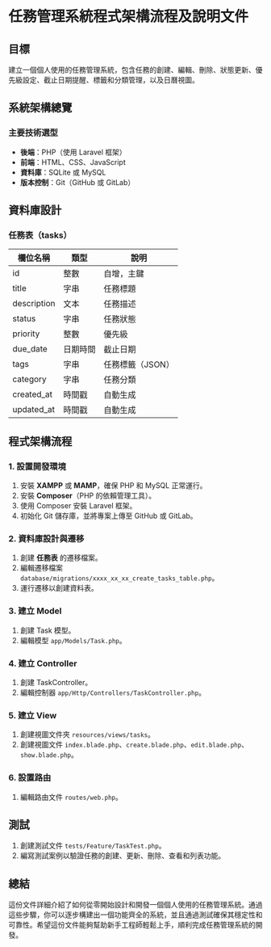 
# 任務管理系統程式架構流程及說明文件

## 目標
建立一個個人使用的任務管理系統，包含任務的創建、編輯、刪除、狀態更新、優先級設定、截止日期提醒、標籤和分類管理，以及日曆視圖。

## 系統架構總覽

### 主要技術選型
- **後端**：PHP（使用 Laravel 框架）
- **前端**：HTML、CSS、JavaScript
- **資料庫**：SQLite 或 MySQL
- **版本控制**：Git（GitHub 或 GitLab）

## 資料庫設計

### 任務表（tasks）
| 欄位名稱     | 類型       | 說明              |
| ------------ | ---------- | ----------------- |
| id           | 整數       | 自增，主鍵        |
| title        | 字串       | 任務標題          |
| description  | 文本       | 任務描述          |
| status       | 字串       | 任務狀態          |
| priority     | 整數       | 優先級            |
| due_date     | 日期時間   | 截止日期          |
| tags         | 字串       | 任務標籤（JSON）  |
| category     | 字串       | 任務分類          |
| created_at   | 時間戳     | 自動生成          |
| updated_at   | 時間戳     | 自動生成          |

## 程式架構流程

### 1. 設置開發環境

1. 安裝 **XAMPP** 或 **MAMP**，確保 PHP 和 MySQL 正常運行。
2. 安裝 **Composer**（PHP 的依賴管理工具）。
3. 使用 Composer 安裝 Laravel 框架。
4. 初始化 Git 儲存庫，並將專案上傳至 GitHub 或 GitLab。

### 2. 資料庫設計與遷移

1. 創建 **任務表** 的遷移檔案。
2. 編輯遷移檔案 `database/migrations/xxxx_xx_xx_create_tasks_table.php`。
3. 運行遷移以創建資料表。

### 3. 建立 Model

1. 創建 Task 模型。
2. 編輯模型 `app/Models/Task.php`。

### 4. 建立 Controller

1. 創建 TaskController。
2. 編輯控制器 `app/Http/Controllers/TaskController.php`。

### 5. 建立 View

1. 創建視圖文件夾 `resources/views/tasks`。
2. 創建視圖文件 `index.blade.php`、`create.blade.php`、`edit.blade.php`、`show.blade.php`。

### 6. 設置路由

1. 編輯路由文件 `routes/web.php`。

## 測試

1. 創建測試文件 `tests/Feature/TaskTest.php`。
2. 編寫測試案例以驗證任務的創建、更新、刪除、查看和列表功能。

## 總結

這份文件詳細介紹了如何從零開始設計和開發一個個人使用的任務管理系統。通過這些步驟，你可以逐步構建出一個功能齊全的系統，並且通過測試確保其穩定性和可靠性。希望這份文件能夠幫助新手工程師輕鬆上手，順利完成任務管理系統的開發。
